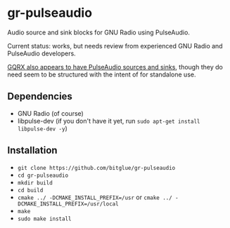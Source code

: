 # gr-pulseaudio

Audio source and sink blocks for GNU Radio using PulseAudio.

Current status: works, but needs review from experienced GNU Radio and
PulseAudio developers.

[GQRX also appears to have PulseAudio sources and sinks](https://github.com/csete/gqrx/tree/master/pulseaudio),
though they do need seem to be structured with the intent of for standalone use.

## Dependencies

* GNU Radio (of course)
* libpulse-dev (if you don't have it yet, run `sudo apt-get install libpulse-dev -y`)

## Installation

* `git clone https://github.com/bitglue/gr-pulseaudio`
* `cd gr-pulseaudio`
* `mkdir build`
* `cd build`
* `cmake ../ -DCMAKE_INSTALL_PREFIX=/usr`
      or
  `cmake ../ -DCMAKE_INSTALL_PREFIX=/usr/local`
* `make`
* `sudo make install`


